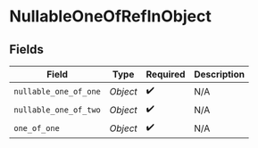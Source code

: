 # NullableOneOfRefInObject


## Fields

| Field                 | Type                  | Required              | Description           |
| --------------------- | --------------------- | --------------------- | --------------------- |
| `nullable_one_of_one` | *Object*              | :heavy_check_mark:    | N/A                   |
| `nullable_one_of_two` | *Object*              | :heavy_check_mark:    | N/A                   |
| `one_of_one`          | *Object*              | :heavy_check_mark:    | N/A                   |